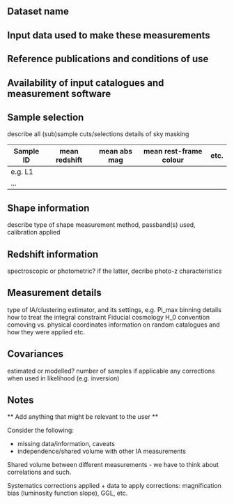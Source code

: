 ## Dataset name

## Input data used to make these measurements

## Reference publications and conditions of use

## Availability of input catalogues and measurement software


## Sample selection

describe all (sub)sample cuts/selections
details of sky masking

| Sample ID | mean redshift | mean abs mag | mean rest-frame colour | etc.|
| ----------- | ----------- |----------- |----------- |----------- |
| e.g. L1 | | | | |
| ... | | | | |


## Shape information

describe type of shape measurement method, passband(s) used, calibration applied


## Redshift information

spectroscopic or photometric?
if the latter, decribe photo-z characteristics


## Measurement details

type of IA/clustering estimator, and its settings, e.g. Pi\_max
binning details
how to treat the integral constraint
Fiducial cosmology
H_0 convention
comoving vs. physical coordinates
information on random catalogues and how they were applied
etc.

## Covariances

estimated or modelled?
number of samples if applicable
any corrections when used in likelihood (e.g. inversion)

## Notes

** Add anything that might be relevant to the user **

Consider the following:
- missing data/information, caveats
- independence/shared volume with other IA measurements

Shared volume between different measurements - we have to think about correlations and such.

Systematics corrections applied + data to apply corrections: magnification bias (luminosity function slope), GGL, etc.

